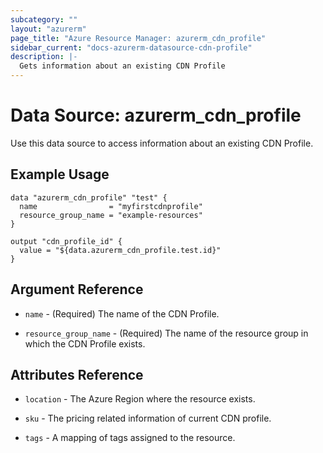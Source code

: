 ```yaml
---
subcategory: ""
layout: "azurerm"
page_title: "Azure Resource Manager: azurerm_cdn_profile"
sidebar_current: "docs-azurerm-datasource-cdn-profile"
description: |-
  Gets information about an existing CDN Profile
---
```


# Data Source: azurerm_cdn_profile

Use this data source to access information about an existing CDN Profile.

## Example Usage

```hcl
data "azurerm_cdn_profile" "test" {
  name                = "myfirstcdnprofile"
  resource_group_name = "example-resources"
}

output "cdn_profile_id" {
  value = "${data.azurerm_cdn_profile.test.id}"
}
```

## Argument Reference

* `name` - (Required) The name of the CDN Profile.

* `resource_group_name` - (Required) The name of the resource group in which the CDN Profile exists.

## Attributes Reference

* `location` - The Azure Region where the resource exists.

* `sku` - The pricing related information of current CDN profile.

* `tags` - A mapping of tags assigned to the resource.
